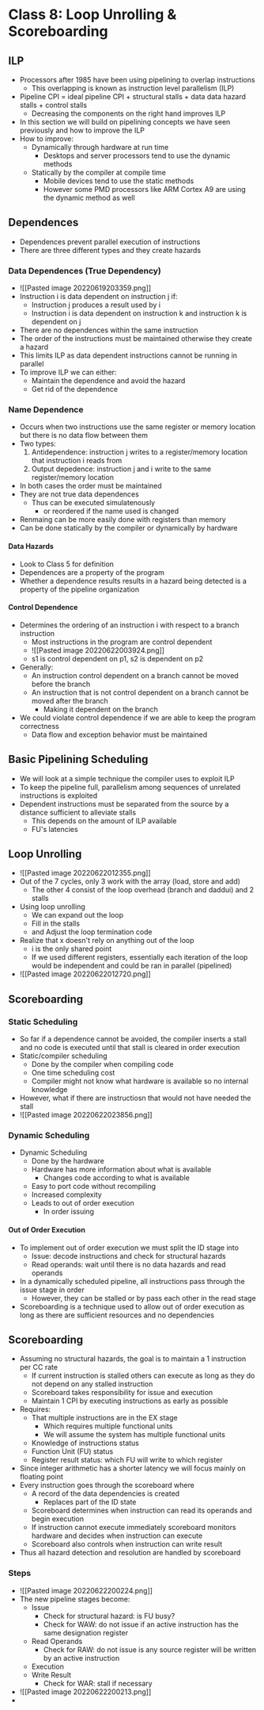 # Class 8: Loop Unrolling & Scoreboarding
## ILP
- Processors after 1985 have been using pipelining to overlap instructions
	- This overlapping is known as instruction level parallelism (ILP)
- Pipeline CPI = ideal pipeline CPI + structural stalls + data data hazard stalls + control stalls
	- Decreasing the components on the right hand improves ILP
- In this section we will build on pipelining concepts we have seen previously and how to improve the ILP
- How to improve:
	- Dynamically through hardware at run time
		- Desktops and server processors tend to use the dynamic methods
	- Statically by the compiler at compile time
		- Mobile devices tend to use the static methods
		- However some PMD processors like ARM Cortex A9 are using the dynamic method as well
## Dependences
- Dependences prevent parallel execution of instructions
- There are three different types and they create hazards
### Data Dependences (True Dependency)
- ![[Pasted image 20220619203359.png]]
- Instruction i is data dependent on instruction j if:
	- Instruction j produces a result used by i
	- Instruction i is data dependent on instruction k and instruction k is dependent on j
- There are no dependences within the same instruction
- The order of the instructions must be maintained otherwise they create a hazard
- This limits ILP as data dependent instructions cannot be running in parallel
- To improve ILP we can either:
	- Maintain the dependence and avoid the hazard
	- Get rid of the dependence
### Name Dependence
- Occurs when two instructions use the same register or memory location but there is no data flow between them
- Two types:
	1. Antidependence: instruction j writes to a register/memory location that instruction i reads from
	2. Output depedence: instruction j and i write to the same register/memory location
- In both cases the order must be maintained
- They are not true data dependences
	- Thus can be executed simulatenously
		- or reordered if the name used is changed
- Renmaing can be more easily done with registers than memory
- Can be done statically by the compiler or dynamically by hardware
#### Data Hazards
- Look to Class 5 for definition
- Dependences are a property of the program
- Whether a dependence results results in a hazard being detected is a property of the pipeline organization
#### Control Dependence
- Determines the ordering of an instruction i with respect to a branch instruction
	- Most instructions in the program are control dependent
	- ![[Pasted image 20220622003924.png]]
	- s1 is control dependent on p1, s2 is dependent on p2
- Generally:
	- An instruction control dependent on a branch cannot be moved before the branch
	- An instruction that is not control dependent on a branch cannot be moved after the branch
		- Making it dependent on the branch
- We could violate control dependence if we are able to keep the program correctness
	- Data flow and exception behavior must be maintained
## Basic Pipelining Scheduling
- We will look at a simple technique the compiler uses to exploit ILP
- To keep the pipeline full, parallelism among sequences of unrelated instructions is exploited
- Dependent instructions must be separated from the source by a distance sufficient to alleviate stalls
	- This depends on the amount of ILP available
	- FU's latencies
## Loop Unrolling
- ![[Pasted image 20220622012355.png]]
- Out of the 7 cycles, only 3 work with the array (load, store and add)
	- The other 4 consist of the loop overhead (branch and daddui) and 2 stalls
- Using loop unrolling
	- We can expand out the loop
	- Fill in the stalls
	- and Adjust the loop termination code
- Realize that x doesn't rely on anything out of the loop
	- i is the only shared point
	- If we used different registers, essentially each iteration of the loop would be independent and could be ran in parallel (pipelined)
- ![[Pasted image 20220622012720.png]]
## Scoreboarding
### Static Scheduling
- So far if a dependence cannot be avoided, the compiler inserts a stall and no code is executed until that stall is cleared in order execution
- Static/compiler scheduling
	- Done by the compiler when compiling code
	- One time scheduling cost
	- Compiler might not know what hardware is available so no internal knowledge
- However, what if there are instructiosn that would not have needed the stall
- ![[Pasted image 20220622023856.png]]
### Dynamic Scheduling
- Dynamic Scheduling
	- Done by the hardware
	- Hardware has more information about what is available
		- Changes code according to what is available
	- Easy to port code without recompiling
	- Increased complexity
	- Leads to out of order execution
		- In order issuing
#### Out of Order Execution
- To implement out of order execution we must split the ID stage into
	- Issue: decode instructions and check for structural hazards
	- Read operands: wait until there is no data hazards and read operands
- In a dynamically scheduled pipeline, all instructions pass through the issue stage in order
	- However, they can be stalled or by pass each other in the read stage
- Scoreboarding is a technique used to allow out of order execution as long as there are sufficient resources and no dependencies
## Scoreboarding
- Assuming no structural hazards, the goal is to maintain a 1 instruction per CC rate
	- If current instruction is stalled others can execute as long as they do not depend on any stalled instruction
	- Scoreboard takes responsibility for issue and execution
	- Maintain 1 CPI by executing instructions as early as possible
- Requires:
	- That multiple instructions are in the EX stage
		- Which requires multiple functional units
		- We will assume the system has multiple functional units
	- Knowledge of instructions status
	- Function Unit (FU) status
	- Register result status: which FU will write to which register
- Since integer arithmetic has a shorter latency we will focus mainly on floating point
- Every instruction goes through the scoreboard where
	- A record of the data dependencies is created
		- Replaces part of the ID state
	- Scoreboard determines when instruction can read its operands and begin execution
	- If instruction cannot execute immediately scoreboard monitors hardware and decides when instruction can execute
	- Scoreboard also controls when instruction can write result
- Thus all hazard detection and resolution are handled by scoreboard
### Steps
- ![[Pasted image 20220622200224.png]]
- The new pipeline stages become:
	- Issue
		- Check for structural hazard: is FU busy?
		- Check for WAW: do not issue if an active instruction has the same designation register
	- Read Operands
		- Check for RAW: do not issue is any source register will be written by an active instruction
	- Execution
	- Write Result
		- Check for WAR: stall if necessary
- ![[Pasted image 20220622200213.png]]
- 